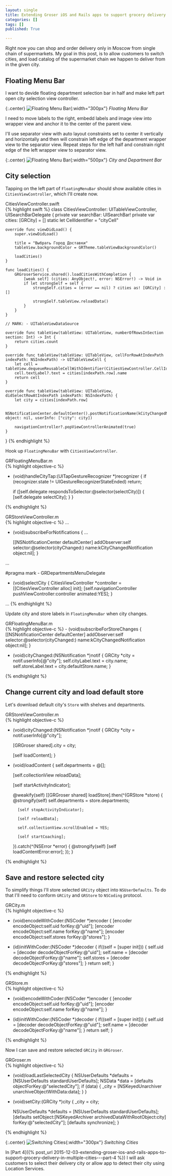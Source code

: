 ```yaml
---
layout: single
title: Extending Groser iOS and Rails apps to support grocery delivery in multiple cities - Part 3
categories: []
tags: []
published: True

---
```


Right now you can shop and order delivery only in Moscow from single chain of supermarkets. My goal in this post, is to allow customers to switch cities, and load catalog of the supermarket chain we happen to deliver from in the given city.

## Floating Menu Bar

I want to devide floating department selection bar in half and make left part open city selection view controller.

{:.center}
![Floating Menu Bar](/assets/multi-city-3/floating-bar.png){:width="300px"}
*Floating Menu Bar*

I need to move labels to the right, embedd labels and image view into wrapper view and anchor it to the center of the parent view. 

I'll use separator view with auto layout constraints set to center it vertically and horizontally and then will constrain left edge of the department wrapper view to the separator view. Repeat steps for the left half and constrain right edge of the left wrapper view to separator view.

{:.center}
![Floating Menu Bar](/assets/multi-city-3/floating-bar-1.png){:width="500px"}
*City and Department Bar*

## City selection

Tapping on the left part of `FloatingMenuBar` should show available cities in `CitiesViewController`, which I'll create now.

<figcaption>CitiesViewController.swift</figcaption>
{% highlight swift %}
class CitiesViewController: UITableViewController, UISearchBarDelegate {
    private var searchBar: UISearchBar!
    private var cities: [GRCity] = []
    static let CellIdentifier = "cityCell"
    
    override func viewDidLoad() {
        super.viewDidLoad()
        
        title = "Выбрать Город Доставки"
        tableView.backgroundColor = GRTheme.tableViewBackgroundColor()
        
        loadCities()
    }
    
    func loadCities() {
        GRGroserService.shared().loadCitiesWithCompletion {
            [weak self] (cities: AnyObject!, error: NSError!) -> Void in
            if let strongSelf = self {
                strongSelf.cities = (error == nil) ? cities as! [GRCity] : []
                
                strongSelf.tableView.reloadData()
            }
        }
    }
    
    // MARK: - UITableViewDataSource
    
    override func tableView(tableView: UITableView, numberOfRowsInSection section: Int) -> Int {
        return cities.count
    }
    
    override func tableView(tableView: UITableView, cellForRowAtIndexPath indexPath: NSIndexPath) -> UITableViewCell {
        let cell = tableView.dequeueReusableCellWithIdentifier(CitiesViewController.CellIdentifier)!
        cell.textLabel?.text = cities[indexPath.row].name
        return cell
    }
    
    override func tableView(tableView: UITableView, didSelectRowAtIndexPath indexPath: NSIndexPath) {
        let city = cities[indexPath.row]
        
        NSNotificationCenter.defaultCenter().postNotificationName(kCityChangedNotification, object: nil, userInfo: ["city": city])
        
        navigationController?.popViewControllerAnimated(true)
    }
}
{% endhighlight %}

Hook up `FloatingMenuBar` with `CitiesViewController`.

<figcaption>GRFloatingMenuBar.m</figcaption>
{% highlight objective-c %}

- (void)handleCityTap:(UITapGestureRecognizer *)recognizer {
    if (recognizer.state != UIGestureRecognizerStateEnded) return;
    
    if ([self.delegate respondsToSelector:@selector(selectCity)]) {
        [self.delegate selectCity];
    }
}

{% endhighlight %}

<figcaption>GRStoreViewController.m</figcaption>
{% highlight objective-c %}
...

- (void)subscribeForNotifications {
    ...
    
    [[NSNotificationCenter defaultCenter] addObserver:self
                                             selector:@selector(cityChanged:)
                                                 name:kCityChangedNotification
                                               object:nil];
}

...

#pragma mark - GRDepartmentsMenuDelegate

- (void)selectCity {
    CitiesViewController *controller = [[CitiesViewController alloc] init];
    [self.navigationController pushViewController:controller animated:YES];
}

...
{% endhighlight %}

Update city and store labels in `FloatingMenuBar` when city changes.

<figcaption>GRFloatingMenuBar.m</figcaption>
{% highlight objective-c %}
- (void)subscribeForStoreChanges {
    [[NSNotificationCenter defaultCenter] addObserver:self
                                             selector:@selector(cityChanged:)
                                                 name:kCityChangedNotification
                                               object:nil];
}

- (void)cityChanged:(NSNotification *)notif {
    GRCity *city = notif.userInfo[@"city"];
    self.cityLabel.text = city.name;
    self.storeLabel.text = city.defaultStore.name;
}

{% endhighlight %}

## Change current city and load default store

Let's download default city's `Store` with shelves and departments.

<figcaption>GRStoreViewController.m</figcaption>
{% highlight objective-c %}

- (void)cityChanged:(NSNotification *)notif {
    GRCity *city = notif.userInfo[@"city"];

    [GRGroser shared].city = city;
    
    [self loadContent];
}

- (void)loadContent {
    self.departments = @[];
    
    [self.collectionView reloadData];
    
    [self startActivityIndicator];
    
    @weakify(self)
    [[GRGroser shared] loadStore].then(^(GRStore *store) {
        @strongify(self)
        self.departments = store.departments;
        
        [self stopActivityIndicator];
        
        [self reloadData];
         
        self.collectionView.scrollEnabled = YES;
        
        [self startCoaching];
    }).catch(^(NSError *error) {
        @strongify(self)
        [self loadContentError:error];
    });
}

{% endhighlight %}

## Save and restore selected city

To simplify things I'll store selected `GRCity` object into `NSUserDefaults`. To do that I'll need to conform `GRCity` and `GRStore` to `NSCoding` protocol.

<figcaption>GRCity.m</figcaption>
{% highlight objective-c %}

- (void)encodeWithCoder:(NSCoder *)encoder {
    [encoder encodeObject:self.uid forKey:@"uid"];
    [encoder encodeObject:self.name forKey:@"name"];
    [encoder encodeObject:self.stores forKey:@"stores"];
}

- (id)initWithCoder:(NSCoder *)decoder {
    if((self = [super init])) {
        self.uid = [decoder decodeObjectForKey:@"uid"];
        self.name = [decoder decodeObjectForKey:@"name"];
        self.stores = [decoder decodeObjectForKey:@"stores"];
    }
    return self;
}

{% endhighlight %}

<figcaption>GRStore.m</figcaption>
{% highlight objective-c %}

- (void)encodeWithCoder:(NSCoder *)encoder {
    [encoder encodeObject:self.uid forKey:@"uid"];
    [encoder encodeObject:self.name forKey:@"name"];
}

- (id)initWithCoder:(NSCoder *)decoder {
    if((self = [super init])) {
        self.uid = [decoder decodeObjectForKey:@"uid"];
        self.name = [decoder decodeObjectForKey:@"name"];
    }
    return self;
}

{% endhighlight %}

Now I can save and restore selected `GRCity` in `GRGroser`.

<figcaption>GRGroser.m</figcaption>
{% highlight objective-c %}

- (void)loadLastSelectedCity {
    NSUserDefaults *defaults = [NSUserDefaults standardUserDefaults];
    NSData *data = [defaults objectForKey:@"selectedCity"];
    if (data) {
        _city = [NSKeyedUnarchiver unarchiveObjectWithData:data];
    }
}

- (void)setCity:(GRCity *)city {
    _city = city;
    
    NSUserDefaults *defaults = [NSUserDefaults standardUserDefaults];
    [defaults setObject:[NSKeyedArchiver archivedDataWithRootObject:city] forKey:@"selectedCity"];
    [defaults synchronize];
}

{% endhighlight %}

{:.center}
![Switching Cities](/assets/multi-city-3/switch-cities.gif){:width="300px"}
*Switching Cities*


In [Part 4]({% post_url 2015-12-03-extending-groser-ios-and-rails-apps-to-support-grocery-delivery-in-multiple-cities---part-4 %}) I will ask customers to select their delivery city or allow app to detect their city using Location Services.